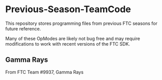 # Previous-Season-TeamCode
This repository stores programming files from previous FTC seasons for future reference.

Many of these OpModes are likely not bug free and may require modifications to work with recent versions of the FTC SDK.

## Gamma Rays
From FTC Team #9937, Gamma Rays
